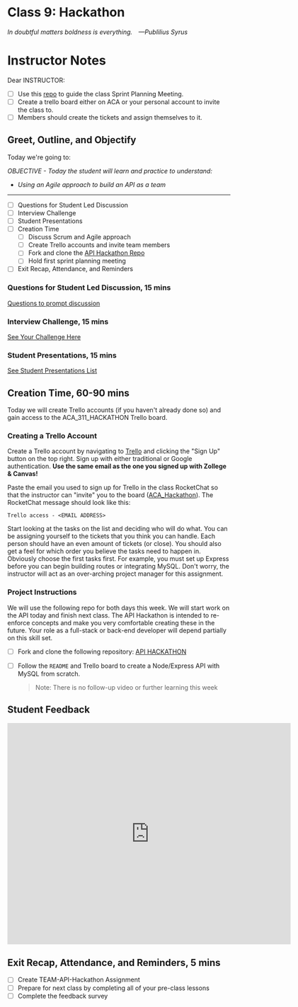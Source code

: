 # Class 9: Hackathon

*In doubtful matters boldness is everything. —Publilius Syrus*

<!-- ! HIDE FROM STUDENT; INSTRUCTOR ONLY CONTENT -->
<!-- ## Instructor Only Content - HIDE FROM STUDENTS -->
# Instructor Notes

Dear INSTRUCTOR:

- [ ] Use this [repo](https://github.com/AustinCodingAcademy/311_wk5_both_api_hackathon) to guide the class Sprint Planning Meeting.
- [ ] Create a trello board either on ACA or your personal account to invite the class to.
- [ ] Members should create the tickets and assign themselves to it.

<!-- ! END INSTRUCTOR ONLY CONTENT -->


## Greet, Outline, and Objectify

<!-- SMART: Specific, Measurable, Attainable, Relevant, and Timely. -->
<!-- https://examples.yourdictionary.com/well-written-examples-of-learning-objectives.html -->

Today we're going to:
  
*OBJECTIVE - Today the student will learn and practice to understand:*

* *Using an Agile approach to build an API as a team*

*****

- [ ] Questions for Student Led Discussion
- [ ] Interview Challenge
- [ ] Student Presentations
- [ ] Creation Time
    * [ ] Discuss Scrum and Agile approach
    * [ ] Create Trello accounts and invite team members
    * [ ] Fork and clone the [API Hackathon Repo](https://github.com/AustinCodingAcademy/311_wk5_both_api_hackathon)
    * [ ] Hold first sprint planning meeting
- [ ] Exit Recap, Attendance, and Reminders

### Questions for Student Led Discussion, 15 mins
<!-- This section should be structured with the 5E model: https://lesley.edu/article/empowering-students-the-5e-model-explained -->

[Questions to prompt discussion](./../additionalResources/questionsForDiscussion/qfd-class-9.md)

### Interview Challenge, 15 mins
<!-- The last two E happen here: elaborate and evaluate  -->
<!-- this sections should have a challenge that can be solved with the skills they've learned since their last class. -->
<!-- ! HIDDEN CONTENT: INSTRUCTOR ONLY -->
[See Your Challenge Here](./../additionalResources/interviewChallenges.md)
<!-- ! END HIDDEN CONTENT: INSTRUCTOR ONLY -->

### Student Presentations, 15 mins

[See Student Presentations List](./../additionalResources/studentPresentations.md)

## Creation Time, 60-90 mins

Today we will create Trello accounts (if you haven't already done so) and gain access to the ACA_311_HACKATHON Trello board.

### Creating a Trello Account

Create a Trello account by navigating to [Trello](https://trello.com/en-US) and clicking the "Sign Up" button on the top right. Sign up with either traditional or Google authentication. **Use the same email as the one you signed up with Zollege & Canvas!**

Paste the email you used to sign up for Trello in the class RocketChat so that the instructor can "invite" you to the board ([ACA_Hackathon](https://trello.com/b/wUbVNAWo/aca311hackathon)). The RocketChat message should look like this:

`Trello access - <EMAIL ADDRESS>`

Start looking at the tasks on the list and deciding who will do what. You can be assigning yourself to the tickets that you think you can handle. Each person should have an even amount of tickets (or close). You should also get a feel for which order you believe the tasks need to happen in. Obviously choose the first tasks first. For example, you must set up Express before you can begin building routes or integrating MySQL. Don't worry, the instructor will act as an over-arching project manager for this assignment.

### Project Instructions

We will use the following repo for both days this week. We will start work on the API today and finish next class. The API Hackathon is intended to re-enforce concepts and make you very comfortable creating these in the future. Your role as a full-stack or back-end developer will depend partially on this skill set.

- [ ] Fork and clone the following repository: [API HACKATHON](https://github.com/AustinCodingAcademy/311_wk5_both_api_hackathon)
- [ ] Follow the `README` and Trello board to create a Node/Express API with MySQL from scratch.

    > Note: There is no follow-up video or further learning this week

## Student Feedback

<iframe src="https://docs.google.com/forms/d/e/1FAIpQLScjuL10i2xFGMWRwkjtgAL8F1Y5ipMPPjtTCDzkO1ZBcxUYZA/viewform?embedded=true" width="640" height="500" frameborder="0" marginheight="0" marginwidth="0">Loading…</iframe>

## Exit Recap, Attendance, and Reminders, 5 mins

- [ ] Create TEAM-API-Hackathon Assignment
- [ ] Prepare for next class by completing all of your pre-class lessons
- [ ] Complete the feedback survey

<!-- <iframe id="openedx-zollege" src="https://openedx.zollege.com/feedback" style="width: 100%; height: 500px; border: 0">Browser not compatible.</iframe>
<script src="https://openedx.zollege.com/assets/index.js" type="application/javascript"></script> -->

<!-- TODO Create 3 question exit questions -->

<!-- TODO INSERT Student Feedback From -->

<!-- TODO INSERT *HIDDEN* Instructor Feedback Form -->
